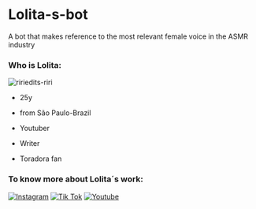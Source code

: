 # Lolita-s-bot
A bot that makes reference to the most relevant female voice in the ASMR industry
### Who is Lolita:
![ririedits-riri](https://user-images.githubusercontent.com/118206264/212210221-0ba7e698-910f-4100-aeb0-9233830ee700.gif)

- 25y
- from São Paulo-Brazil
 
- Youtuber
- Writer
- Toradora fan


### To know more about Lolita´s work:



[![Instagram](https://img.shields.io/badge/Instagram-E4405F?style=for-the-badge&logo=instagram&logoColor=white)](https://www.instagram.com/asmr_lolita/) 
[![Tik Tok](https://img.shields.io/badge/TikTok-000000?style=for-the-badge&logo=tiktok&logoColor=white)](https://www.tiktok.com/@asmrlolita_?lang=pt-BR&is_from_webapp=1&sender_device=mobile&sender_web_id=7177059007311087110)
[![Youtube](https://img.shields.io/badge/YouTube-FF0000?style=for-the-badge&logo=youtube&logoColor=white)](https://youtube.com/@asmrlolita)
